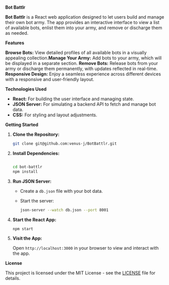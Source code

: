 
**Bot Battlr**

**Bot Battlr** is a React web application designed to let users build and manage their own bot army. The app provides an interactive interface to view a list of available bots, enlist them into your army, and remove or discharge them as needed.

**Features**

**Browse Bots:** View detailed profiles of all available bots in a visually appealing collection.**Manage Your Army:** Add bots to your army, which will be displayed in a separate section.
**Remove Bots:** Release bots from your army or discharge them permanently, with updates reflected in real-time.
**Responsive Design:** Enjoy a seamless experience across different devices with a responsive and user-friendly layout.

**Technologies Used**


*   **React:** For building the user interface and managing state.
*   **JSON Server:** For simulating a backend API to fetch and manage bot data.
*   **CSS:** For styling and layout adjustments.

**Getting Started**

1.  **Clone the Repository:**
    
    ```bash
    git clone git@github.com:venus-j/BotBattlr.git
    ```
    
2.  **Install Dependencies:**
    
    ```bash
    
    cd bot-battlr
    npm install
    ```
    
3.  **Run JSON Server:**
    
    *   Create a `db.json` file with your bot data.
        
    *   Start the server:
        
        ```bash
        json-server --watch db.json --port 8001
        ```
        
4.  **Start the React App:**
    
    ```bash
    npm start
    ```
    
5.  **Visit the App:**
    
    Open `http://localhost:3000` in your browser to view and interact with the app.
    

**License**

This project is licensed under the MIT License - see the [LICENSE](LICENSE) file for details.

